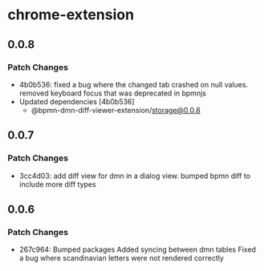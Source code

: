 # chrome-extension

## 0.0.8

### Patch Changes

- 4b0b536: fixed a bug where the changed tab crashed on null values. removed keyboard focus that was deprecated in bpmnjs
- Updated dependencies [4b0b536]
  - @bpmn-dmn-diff-viewer-extension/storage@0.0.8

## 0.0.7

### Patch Changes

- 3cc4d03: add diff view for dmn in a dialog view. bumped bpmn diff to include more diff types

## 0.0.6

### Patch Changes

- 267c964: Bumped packages
  Added syncing between dmn tables
  Fixed a bug where scandinavian letters were not rendered correctly
